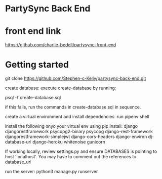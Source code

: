 # PartySync Back End

# front end link
https://github.com/charlie-bedell/partysync-front-end

# Getting started
git clone https://github.com/Stephen-c-Kelly/partysync-back-end.git 

create database: execute create-database by running:

psql -f create-database.sql 

if this fails, run the commands in create-database.sql in sequence.

create a virtual environment and install dependencies: run pipenv shell 

install the following onyo your virtual env using pip install:
django djangorestframework psycopg2-binary 
psycopg
django-rest-framework djangorestframework-simplejwt django-cors-headers django-environ dj-database-url django-heroku whitenoise gunicorn

If working locally, review settings.py and ensure DATABASES is pointing to host 'localhost'. You may have to comment out the references to database_url



run the server: python3 manage.py runserver

